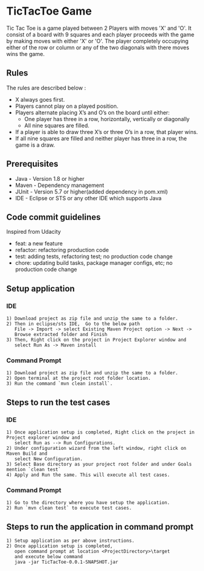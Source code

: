 # TicTacToe Game

Tic Tac Toe is a game played between 2 Players with moves 'X' and 'O'. It consist of a board with 9 squares and each player proceeds with the game by making moves with either 'X' or 'O'. The player completely occupying either of the row or column or any of the two diagonals with there moves wins the game.

## Rules

The rules are described below :

- X always goes first.
- Players cannot play on a played position.
- Players alternate placing X’s and O’s on the board until either:
	- One player has three in a row, horizontally, vertically or diagonally
	- All nine squares are filled.
- If a player is able to draw three X’s or three O’s in a row, that player wins.
- If all nine squares are filled and neither player has three in a row, the game is a draw.

## Prerequisites

- Java - Version 1.8 or higher
- Maven - Dependency management
- JUnit - Version 5.7 or higher(added dependency in pom.xml)
- IDE - Eclipse or STS or any other IDE which supports Java

## Code commit guidelines

Inspired from Udacity

- feat: a new feature
- refactor: refactoring production code
- test: adding tests, refactoring test; no production code change
- chore: updating build tasks, package manager configs, etc; no production code change

## Setup application

### IDE
```
1) Download project as zip file and unzip the same to a folder. 
2) Then in eclipse/sts IDE,  Go to the below path
   File -> Import -> select Existing Maven Project option -> Next -> 
   Browse extracted folder and Finish
3) Then, Right click on the project in Project Explorer window and 
   select Run As -> Maven install
```

### Command Prompt
```
1) Download project as zip file and unzip the same to a folder.
2) Open terminal at the project root folder location.
3) Run the command `mvn clean install`.
```

## Steps to run the test cases

### IDE
```
1) Once application setup is completed, Right click on the project in Project explorer window and
   select Run as --> Run Configurations.
2) Under configuration wizard from the left window, right click on Maven Build and
   select New Configuration.
3) Select Base directory as your project root folder and under Goals mention `clean test`
4) Apply and Run the same. This will execute all test cases.
```

### Command Prompt
```
1) Go to the directory where you have setup the application.
2) Run `mvn clean test` to execute test cases.
```

## Steps to run the application in command prompt
```
1) Setup application as per above instructions.
2) Once application setup is completed,
   open command prompt at location <ProjectDirectory>\target
   and execute below command
   java -jar TicTacToe-0.0.1-SNAPSHOT.jar
```
